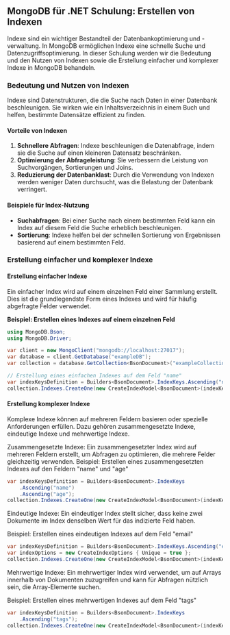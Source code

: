 ## MongoDB für .NET Schulung: Erstellen von Indexen

Indexe sind ein wichtiger Bestandteil der Datenbankoptimierung und -verwaltung. In MongoDB ermöglichen Indexe eine schnelle Suche und Datenzugriffsoptimierung. In dieser Schulung werden wir die Bedeutung und den Nutzen von Indexen sowie die Erstellung einfacher und komplexer Indexe in MongoDB behandeln.

### Bedeutung und Nutzen von Indexen

Indexe sind Datenstrukturen, die die Suche nach Daten in einer Datenbank beschleunigen. Sie wirken wie ein Inhaltsverzeichnis in einem Buch und helfen, bestimmte Datensätze effizient zu finden.

#### Vorteile von Indexen

1. **Schnellere Abfragen**: Indexe beschleunigen die Datenabfrage, indem sie die Suche auf einen kleineren Datensatz beschränken.
2. **Optimierung der Abfrageleistung**: Sie verbessern die Leistung von Suchvorgängen, Sortierungen und Joins.
3. **Reduzierung der Datenbanklast**: Durch die Verwendung von Indexen werden weniger Daten durchsucht, was die Belastung der Datenbank verringert.

#### Beispiele für Index-Nutzung

- **Suchabfragen**: Bei einer Suche nach einem bestimmten Feld kann ein Index auf diesem Feld die Suche erheblich beschleunigen.
- **Sortierung**: Indexe helfen bei der schnellen Sortierung von Ergebnissen basierend auf einem bestimmten Feld.

### Erstellung einfacher und komplexer Indexe

#### Erstellung einfacher Indexe

Ein einfacher Index wird auf einem einzelnen Feld einer Sammlung erstellt. Dies ist die grundlegendste Form eines Indexes und wird für häufig abgefragte Felder verwendet.

**Beispiel: Erstellen eines Indexes auf einem einzelnen Feld**

```csharp
using MongoDB.Bson;
using MongoDB.Driver;

var client = new MongoClient("mongodb://localhost:27017");
var database = client.GetDatabase("exampleDB");
var collection = database.GetCollection<BsonDocument>("exampleCollection");

// Erstellung eines einfachen Indexes auf dem Feld "name"
var indexKeysDefinition = Builders<BsonDocument>.IndexKeys.Ascending("name");
collection.Indexes.CreateOne(new CreateIndexModel<BsonDocument>(indexKeysDefinition));
```

#### Erstellung komplexer Indexe
Komplexe Indexe können auf mehreren Feldern basieren oder spezielle Anforderungen erfüllen. Dazu gehören zusammengesetzte Indexe, eindeutige Indexe und mehrwertige Indexe.

Zusammengesetzte Indexe: Ein zusammengesetzter Index wird auf mehreren Feldern erstellt, um Abfragen zu optimieren, die mehrere Felder gleichzeitig verwenden.
Beispiel: Erstellen eines zusammengesetzten Indexes auf den Feldern "name" und "age"

```csharp
var indexKeysDefinition = Builders<BsonDocument>.IndexKeys
    .Ascending("name")
    .Ascending("age");
collection.Indexes.CreateOne(new CreateIndexModel<BsonDocument>(indexKeysDefinition));
```

Eindeutige Indexe: Ein eindeutiger Index stellt sicher, dass keine zwei Dokumente im Index denselben Wert für das indizierte Feld haben.

Beispiel: Erstellen eines eindeutigen Indexes auf dem Feld "email"

```csharp
var indexKeysDefinition = Builders<BsonDocument>.IndexKeys.Ascending("email");
var indexOptions = new CreateIndexOptions { Unique = true };
collection.Indexes.CreateOne(new CreateIndexModel<BsonDocument>(indexKeysDefinition, indexOptions));

```

Mehrwertige Indexe: Ein mehrwertiger Index wird verwendet, um auf Arrays innerhalb von Dokumenten zuzugreifen und kann für Abfragen nützlich sein, die Array-Elemente suchen.

Beispiel: Erstellen eines mehrwertigen Indexes auf dem Feld "tags"

```csharp
var indexKeysDefinition = Builders<BsonDocument>.IndexKeys
    .Ascending("tags");
collection.Indexes.CreateOne(new CreateIndexModel<BsonDocument>(indexKeysDefinition));

```